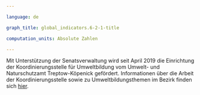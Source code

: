 ```yaml
---

language: de   

graph_title: global_indicators.6-2-1-title

computation_units: Absolute Zahlen

---
```


Mit Unterstützung der Senatsverwaltung wird seit April 2019 die Einrichtung der Koordinierungsstelle für Umweltbildung vom Umwelt- und Naturschutzamt Treptow-Köpenick gefördert. 
Informationen über die Arbeit der Koordinierungsstelle sowie zu Umweltbildungsthemen im Bezirk finden sich <a href="https://ubz-tk.de/home" target="_blank" >hier</a>.
